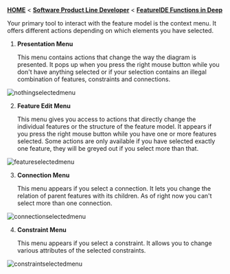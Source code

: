 <!-- Breadcrumb -->
[**HOME**](https://github.com/FeatureIDE/FeatureIDE/wiki) < [**Software Product Line Developer**](https://github.com/FeatureIDE/FeatureIDE/wiki/Software-Product-Line-Developer) < [**FeatureIDE Functions in Deep**](https://github.com/FeatureIDE/FeatureIDE/wiki/FeatureIDE-Functions-in-Deep)

<!-- Introduction -->
Your primary tool to interact with the feature model is the context menu. It offers different actions depending on which elements you have selected.

<!-- Content -->

1. **Presentation Menu** 
 
    This menu contains actions that change the way the diagram is presented. It pops up when you press the right mouse button while you don't have anything selected or if your selection contains an illegal combination of features, constraints and connections.

![nothingselectedmenu](https://user-images.githubusercontent.com/32126695/31388234-b24ca8c6-adcd-11e7-9c6f-e991c9363ae8.png)


2. **Feature Edit Menu**

    This menu gives you access to actions that directly change the individual features or the structure of the feature model. It appears if you press the right mouse button while you have one or more features selected. Some actions are only available if you have selected exactly one feature, they will be greyed out if you select more than that.

![featureselectedmenu](https://user-images.githubusercontent.com/32126695/31392785-6bcf095e-adda-11e7-87c5-3f951ff59102.png)

3. **Connection Menu**

    This menu appears if you select a connection. It lets you change the relation of parent features with its children. As of right now you can't select more than one connection.

![connectionselectedmenu](https://user-images.githubusercontent.com/32126695/31388473-78f4c3a0-adce-11e7-91fd-7047b600a3d9.png)
    

4. **Constraint Menu**

    This menu appears if you select a constraint. It allows you to change various attributes of the selected constraints.

![constraintselectedmenu](https://user-images.githubusercontent.com/32126695/31388616-e3de98e4-adce-11e7-8387-e9a9d8189d79.png)